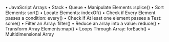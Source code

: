 • JavaScript Arrays
• Stack
• Queue
• Manipulate Elements :splice()
• Sort Elements: sort()
• Locate Elements: indexOf()
• Check if Every Element passes a condition: every()
• Check if At least one element passes a Test: some()
• Filter an Array: filter()
• Reduce an array into a value: reduce()
• Transform Array Elements:map()
• Loops Through Array: forEach()
• Multidimensional Array
